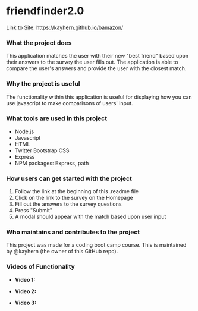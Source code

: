 # friendfinder2.0
Link to Site: https://kayhern.github.io/bamazon/

### What the project does
This application matches the user with their new "best friend" based upon their answers to the survey the user fills out. The application is able to compare the user's answers and provide the user with the closest match.

### Why the project is useful
The functionality within this application is useful for displaying how you can use javascript to make comparisons of users' input.

### What tools are used in this project
* Node.js
* Javascript
* HTML
* Twitter Bootstrap CSS
* Express
* NPM packages: Express, path

### How users can get started with the project
1. Follow the link at the beginning of this .readme file
1. Click on the link to the survey on the Homepage
1. Fill out the answers to the survey questions
1. Press "Submit"
1. A modal should appear with the match based upon user input

### Who maintains and contributes to the project
This project was made for a coding boot camp course. This is maintained by @kayhern (the owner of this GitHub repo).

### Videos of Functionality

* **Video 1:**

* **Video 2:**

* **Video 3:**